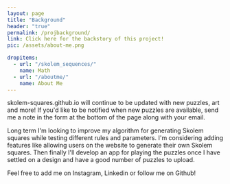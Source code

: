 ```yaml
---
layout: page
title: "Background"
header: "true"
permalink: /projbackground/
link: Click here for the backstory of this project!
pic: /assets/about-me.png

dropitems:
  - url: "/skolem_sequences/"
    name: Math
  - url: "/aboutme/"
    name: About Me
---
```

skolem-squares.github.io will continue to be updated with new puzzles, art and more! If you'd like to be notified when new puzzles are available, send me a note in the form at the bottom of the page along with your email.

Long term I'm looking to improve my algorithm for generating Skolem squares while testing different rules and parameters. I'm considering adding features like allowing users on the website to generate their own Skolem squares. Then finally I'll develop an app for playing the puzzles once I have settled on a design and have a good number of puzzles to upload.

Feel free to add me on Instagram, Linkedin or follow me on Github!
